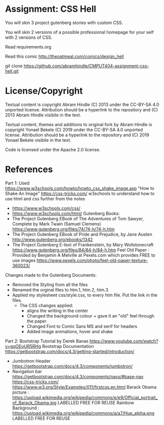 Assignment: CSS Hell
====================

You will skin 3 project gutenberg stories with custom CSS.

You will skin 2 versions of a possible professional homepage for your
self with 2 versions of CSS.

Read requirements.org

Read this comic http://theoatmeal.com/comics/design_hell

git clone https://github.com/abramhindle/CMPUT404-assignment-css-hell.git

License/Copyright
=================

Textual content is copyright Abram Hindle (C) 2013 under the CC-BY-SA
4.0 unported license. Attribution should be a hyperlink to the
repository and (C) 2013 Abram Hindle visibile in the text.


Textual content, themes and additions to original fork by Abram Hindle is copyright Yonael Bekele (C) 2019 under the CC-BY-SA
4.0 unported license. Attribution should be a hyperlink to the
repository and (C) 2019 Yonael Bekele visibile in the text.

Code is licensed under the Apache 2.0 license.

References
=================
Part 1:
Used https://www.w3schools.com/howto/howto_css_shake_image.asp "How to Shake An Image" 
https://css-tricks.com/
w3schools to understand how to use html and css further from the notes
- https://www.w3schools.com/css/
- https://www.w3schools.com/html/
Gutenberg Books: 
- The Project Gutenberg EBook of The Adventures of Tom Sawyer, Complete
by Mark Twain (Samuel Clemens) https://www.gutenberg.org/files/74/74-h/74-h.htm
- The Project Gutenberg EBook of Pride and Prejudice, by Jane Austen http://www.gutenberg.org/ebooks/1342
- The Project Gutenberg E-text of Frankenstein, by Mary Wollstonecraft https://www.gutenberg.org/files/84/84-h/84-h.htm
Feel Old Paper : Provided by Benjamin A Melville at Pexels.com which provides FREE to use images https://www.pexels.com/photo/feel-old-paper-texture-360023/

Changes made to the Gutenberg Documents: 
- Removed the Styling from all the files
- Renamed the orginal files to htm.1, htm.2, htm.3
- Applied my stylesheet css/style.css, to every htm file. Put the link in the files.  
  - The CSS changes applied:
    - aligns the writing in the center
    - Changed the background colour + gave it an "old" feel through the paper
    - Changed Font to Comic Sans MS and serif for headers
    - Added image animations, hover and shake 
    

Part 2:
Bootstrap Tutorial by Derek Banas https://www.youtube.com/watch?v=gqOEoUR5RHg
Bootstrap Documentation https://getbootstrap.com/docs/4.3/getting-started/introduction/
- Jumbotron Header https://getbootstrap.com/docs/4.3/components/jumbotron/
- Navigation bar https://getbootstrap.com/docs/4.3/components/navs/#base-nav
https://css-tricks.com/
https://www.w3.org/Style/Examples/011/firstcss.en.html
Barack Obama picture : https://upload.wikimedia.org/wikipedia/commons/e/e9/Official_portrait_of_Barack_Obama.jpg LABELLED FREE FOR REUSE 
Rainbow Background : https://upload.wikimedia.org/wikipedia/commons/a/a7/Hue_alpha.png LABELLED FREE FOR REUSE



